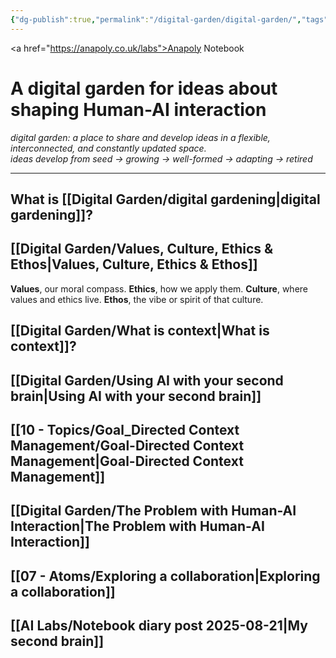 ```yaml
---
{"dg-publish":true,"permalink":"/digital-garden/digital-garden/","tags":["gardenEntry"],"created":"2025-08-11T21:46:53.866+01:00","updated":"2025-08-21T22:25:50.380+01:00"}
---
```


<a href="https://anapoly.co.uk/labs">Anapoly Notebook</a>
# A digital garden for ideas about shaping Human-AI interaction
*digital garden: a place to share and develop ideas in a flexible, interconnected, and constantly updated space.*  
*ideas develop from seed → growing → well-formed → adapting → retired*

---

## What is [[Digital Garden/digital gardening\|digital gardening]]? 
## [[Digital Garden/Values, Culture, Ethics & Ethos\|Values, Culture, Ethics & Ethos]]

**Values**, our moral compass.
**Ethics**, how we apply them.
**Culture**, where values and ethics live.
**Ethos**, the vibe or spirit of that culture.
## [[Digital Garden/What is context\|What is context]]? 
## [[Digital Garden/Using AI with your second brain\|Using AI with your second brain]]  
## [[10 - Topics/Goal_Directed Context Management/Goal-Directed Context Management\|Goal-Directed Context Management]] 
## [[Digital Garden/The Problem with Human-AI Interaction\|The Problem with Human-AI Interaction]] 
## [[07 - Atoms/Exploring a collaboration\|Exploring a collaboration]]

## [[AI Labs/Notebook diary post 2025-08-21\|My second brain]]

